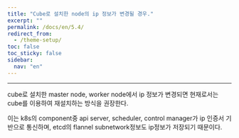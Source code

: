 ```yaml
---
title: "Cube로 설치한 node의 ip 정보가 변경될 경우."
excerpt: ""
permalink: /docs/en/5.4/
redirect_from:
  - /theme-setup/
toc: false
toc_sticky: false
sidebar:
  nav: "en"
---
```


---
cube로 설치한 master node, worker node에서 ip 정보가 변경되면 현재로서는 cube를 이용하여 재설치하는 방식을 권장한다.

이는 k8s의 component중 api server, scheduler, control manager가 ip 인증서 기반으로 통신하며, etcd의 flannel subnetwork정보도 ip정보가 저장되기 때문이다.
